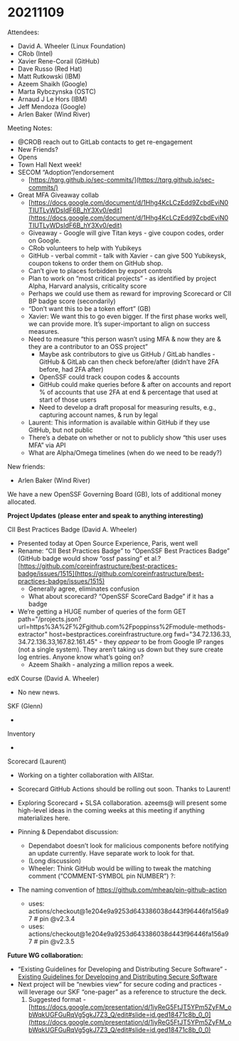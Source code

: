 # 20211109

Attendees:

- David A. Wheeler (Linux Foundation)
- CRob (Intel)
- Xavier Rene-Corail (GitHub)
- Dave Russo (Red Hat)
- Matt Rutkowski (IBM)
- Azeem Shaikh (Google)
- Marta Rybczynska (OSTC)
- Arnaud J Le Hors (IBM)
- Jeff Mendoza (Google)
- Arlen Baker (Wind River)

Meeting Notes:

- @CROB reach out to GitLab contacts to get re-engagement
- New Friends?
- Opens
- Town Hall Next week!
- SECOM “Adoption”/endorsement
  - [https://tqrg.github.io/sec-commits/](https://tqrg.github.io/sec-commits/)
- Great MFA Giveaway collab
  - [https://docs.google.com/document/d/1Hhg4KcLCzEdd9ZcbdEviN0TIUTLyWDsIdF6B_hY3Xv0/edit](https://docs.google.com/document/d/1Hhg4KcLCzEdd9ZcbdEviN0TIUTLyWDsIdF6B_hY3Xv0/edit)
  - Giveaway - Google will give Titan keys - give coupon codes, order on Google.
  - CRob volunteers to help with Yubikeys
  - GitHub - verbal commit - talk with Xavier - can give 500 Yubikeysk, coupon tokens to order them on GitHub shop.
  - Can’t give to places forbidden by export controls
  - Plan to work on “most critical projects” - as identified by project Alpha, Harvard analysis, criticality score
  - Perhaps we could use them as reward for improving Scorecard or CII BP badge score (secondarily)
  - “Don’t want this to be a token effort” (GB)
  - Xavier: We want this to go even bigger. If the first phase works well, we can provide more. It’s super-important to align on success measures.
  - Need to measure “this person wasn’t using MFA & now they are & they are a contributor to an OSS project”
    - Maybe ask contributors to give us GitHub / GitLab handles - GitHub & GitLab can then check before/after (didn’t have 2FA before, had 2FA after)
    - OpenSSF could track coupon codes & accounts
    - GitHub could make queries before & after on accounts and report % of accounts that use 2FA at end & percentage that used at start of those users
    - Need to develop a draft proposal for measuring results, e.g., capturing account names, & run by legal
  - Laurent: This information is available within GitHub if they use GitHub, but not public
  - There’s a debate on whether or not to publicly show “this user uses MFA” via API
  - What are Alpha/Omega timelines (when do we need to be ready?)

New friends:

- Arlen Baker (Wind River)

We have a new OpenSSF Governing Board (GB), lots of additional money allocated.

**Project Updates**
**(please enter and speak to anything interesting)**

CII Best Practices Badge (David A. Wheeler)

- Presented today at Open Source Experience, Paris, went well
- Rename: “CII Best Practices Badge” to “OpenSSF Best Practices Badge” (GitHub badge would show “ossf passing” et al.? [https://github.com/coreinfrastructure/best-practices-badge/issues/1515](https://github.com/coreinfrastructure/best-practices-badge/issues/1515)
  - Generally agree, eliminates confusion
  - What about scorecard? “OpenSSF ScoreCard Badge” if it has a badge
- We’re getting a HUGE number of queries of the form GET path="/projects.json?url=https%3A%2F%2Fgithub.com%2Fpoppinss%2Fmodule-methods-extractor" host=bestpractices.coreinfrastructure.org fwd="34.72.136.33, 34.72.136.33,167.82.161.45" - they _appear_ to be from Google IP ranges (not a single system). They aren’t taking us down but they sure create log entries. Anyone know what’s going on?
  - Azeem Shaikh - analyzing a million repos a week.

edX Course (David A. Wheeler)

- No new news.

SKF (Glenn)

-

Inventory

-

Scorecard (Laurent)

- Working on a tighter collaboration with AllStar.
- Scorecard GitHub Actions should be rolling out soon. Thanks to Laurent!
- Exploring Scorecard + SLSA collaboration. azeems@ will present some high-level ideas in the coming weeks at this meeting if anything materializes here.
- Pinning & Dependabot discussion:

  - Dependabot doesn’t look for malicious components before notifying an update currently. Have separate work to look for that.
  - (Long discussion)
  - Wheeler: Think GitHub would be willing to tweak the matching comment (“COMMENT-SYMBOL pin NUMBER”) ?:

- The naming convention of <https://github.com/mheap/pin-github-action>
  - uses: actions/checkout@1e204e9a9253d643386038d443f96446fa156a97 # pin @v2.3.4
  - uses: actions/checkout@1e204e9a9253d643386038d443f96446fa156a97 # pin @v2.3.5

**Future WG collaboration:**

- “Existing Guidelines for Developing and Distributing Secure Software” - [Existing Guidelines for Developing and Distributing Secure Software](https://docs.google.com/document/d/11bRB-Q_j9sj19EEC32-ijMiEHERPRwZRVWE9HwNr2pc/edit)
- Next project will be “newbies view” for secure coding and practices - will leverage our SKF “one-pager” as a reference to structure the deck.
  1. Suggested format - [https://docs.google.com/presentation/d/1iyReG5FtJT5YPm5ZyFM_obWqkUGFGuRqVg5gkJ7Z3_Q/edit#slide=id.ged18471c8b_0_0](https://docs.google.com/presentation/d/1iyReG5FtJT5YPm5ZyFM_obWqkUGFGuRqVg5gkJ7Z3_Q/edit#slide=id.ged18471c8b_0_0)
